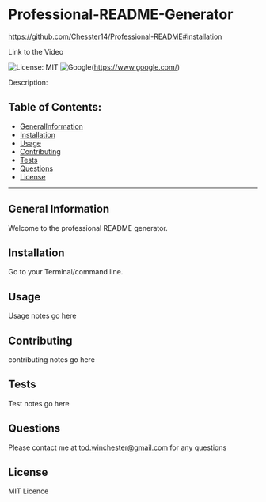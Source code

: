 # Professional-README-Generator

https://github.com/Chesster14/Professional-README#installation

Link to the Video



![License: MIT](https://custom-icon-badges.demolab.com/badge/license-MIT-yellowgreen.svg?logo=law)
![Google](https://custom-icon-badges.demolab.com/badge/Google-grey?logo=google&logoColor=red)(https://www.google.com/)

Description:

## Table of Contents:

- [GeneralInformation](#generalInformation)
- [Installation](#installation)
- [Usage](#usage)
- [Contributing](#contributing)
- [Tests](#tests)
- [Questions](#questions)
- [License](#license)

---

## General Information
Welcome to the professional README generator.

## Installation
Go to your Terminal/command line.

## Usage
Usage notes go here

## Contributing
contributing notes go here

## Tests
Test notes go here

## Questions
Please contact me at tod.winchester@gmail.com for any questions

## License
MIT Licence